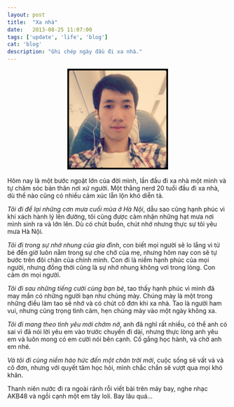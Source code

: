 ```yaml
---
layout: post
title:  "Xa nhà"
date:   2013-08-25 11:07:00
tags: ['update', 'life', 'blog']
cat: 'blog'
description: "Ghi chép ngày đầu đi xa nhà."
---
```

<center><img src="/img/img1-2013-08-25.jpg" alt="Tự sướng trên máy bay" /></center>

Hôm nay là một bước ngoặt lớn của đời mình, lần đầu đi xa nhà một mình và 
tự chăm sóc bản thân nơi xứ người. Một thằng nerd 20 tuổi đầu đi xa nhà, dù 
thế nào cũng có nhiều cảm xúc lẫn lộn khó diễn tả.

*Tôi đi để lại những cơn mưa cuối mùa ở Hà Nội*, dẫu sao cũng hạnh phúc vì khi 
xách hành lý lên đường, tôi cũng được cảm nhận những hạt mưa nơi mình sinh ra 
và lớn lên. Dù có chút buồn, chút nhớ nhưng thực sự tôi yêu mưa Hà Nội.

*Tôi đi trong sự nhớ nhung của gia đình*, con biết mọi người sẽ lo lắng vì từ bé 
đến giờ luôn nằm trong sự che chở của mẹ, nhưng hôm nay con sẽ tự bước trên đôi chân 
của chính mình. Con đi là niềm hạnh phúc của mọi người, nhưng đồng thời cũng là sự 
nhớ nhung không vơi trong lòng. Con cảm ơn mọi người.

*Tôi đi sau những tiếng cười cùng bạn bè*, tao thấy hạnh phúc vì mình đã may mắn 
có những người bạn như chúng mày. Chúng mày là một trong những điều làm tao sẽ nhớ 
và có chút cô đơn khi xa nhà. Tao là người ham vui, nhưng cũng trọng tình cảm, hẹn chúng 
mày vào một ngày không xa.

*Tôi đi mang theo tình yêu mới chớm nở*, anh đã nghĩ rất nhiều, có thể anh có sai 
vì đã nói lời yêu em vào trước chuyến đi dài, nhưng thực lòng anh yêu em và luôn mong 
có em cười nói bên cạnh. Cố gắng học hành, và chờ anh em nhé.

*Và tôi đi cùng niềm háo hức đến một chân trời mới*, cuộc sống sẽ vất vả và cô 
đơn, nhưng với quyết tâm học hỏi, mình chắc chắn sẽ vượt qua mọi khó khăn.

Thanh niên nước đi ra ngoài rảnh rỗi viết bài trên máy bay, nghe nhạc AKB48 và ngồi cạnh một 
em tây loli. Bay lâu quá...